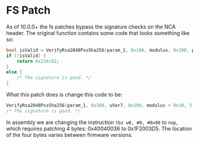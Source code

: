 # FS Patch

As of 10.0.0+ the fs patches bypass the signature checks on the NCA header. The original function contains some code that looks something like so:

```cpp
bool isValid = VerifyRsa2048PssSha256(param_1, 0x100, modulus, 0x100, param_3 + 0x10, 3, (int *)(param_1 + 0x200), 0x200);
if (!isValid) {
    return 0x234c02;
}
else {
    /* The signature is good. */
}
```

What this patch does is change this code to be:

```cpp
VerifyRsa2048PssSha256(param_1, 0x100, uVar7, 0x100, modulus + 0x10, 3, (int *)(param_1 + 0x200), 0x200);
/* The signature is good. */
```

In assembly we are changing the instruction `tbz w0, #0, #0x88` to `nop`, which requires patching 4 bytes: 0x40040036 to 0x1F2003D5. The location of the four bytes varies between firmware versions.
